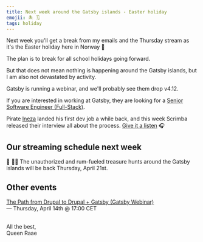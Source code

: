 ```yaml
---
title: Next week around the Gatsby islands - Easter holiday
emojii: 🏝 🗓
tags: holiday
---
```


Next week you'll get a break from my emails and the Thursday stream as it's the Easter holiday here in Norway 🐣

The plan is to break for all school holidays going forward.

But that does not mean nothing is happening around the Gatsby islands, but I am also not devastated by activity.

Gatsby is running a webinar, and we'll probably see them drop v4.12.

If you are interested in working at Gatsby, they are looking for a [Senior Software Engineer (Full-Stack)](https://www.gatsbyjs.com/careers/senior-software-engineer--full-stack--4910418003).

Pirate [Ineza](https://twitter.com/inezabonte) landed his first dev job a while back, and this week Scrimba released their interview all about the process. [Give it a listen](https://twitter.com/inezabonte/status/1512076196644737034?s=20&t=LIypA9gn8tgWZVWFk_cc2g) 🎧

## Our streaming schedule next week

🔴 🏴‍☠️ The unauthorized and rum-fueled treasure hunts around the Gatsby islands will be back Thursday, April 21st.

## Other events

[The Path from Drupal to Drupal + Gatsby (Gatsby Webinar)](https://www.gatsbyjs.com/resources/webinars/path-to-headless-drupal/)  
— Thursday, April 14th @ 17:00 CET

&nbsp;  
All the best,  
Queen Raae
